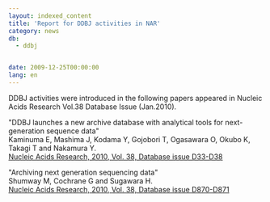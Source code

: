 ```yaml
---
layout: indexed_content
title: 'Report for DDBJ activities in NAR'
category: news
db:
  - ddbj


date: 2009-12-25T00:00:00
lang: en
---
```


DDBJ activities were introduced in the following papers appeared in Nucleic Acids Research Vol.38 Database Issue (Jan.2010).

<p>"DDBJ launches a new archive database with analytical tools for next-generation sequence data" <br>Kaminuma E, Mashima J, Kodama Y, Gojobori T, Ogasawara O, Okubo K, Takagi T and Nakamura Y. <br><a href="http://nar.oxfordjournals.org/cgi/content/full/38/suppl_1/D33" target="_new">Nucleic Acids Research, 2010, Vol. 38, Database issue D33-D38</a></p>

<p>"Archiving next generation sequencing data"<br>Shumway M, Cochrane G and Sugawara H. <br><a href="http://nar.oxfordjournals.org/cgi/content/full/38/suppl_1/D870" target="_new">Nucleic Acids Research, 2010, Vol. 38, Database issue D870-D871</a></p>
